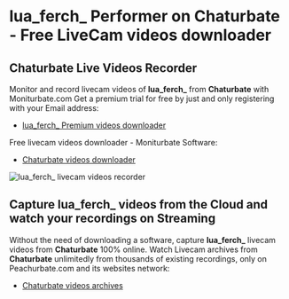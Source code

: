 # lua_ferch_ Performer on Chaturbate - Free LiveCam videos downloader

## Chaturbate Live Videos Recorder

Monitor and record livecam videos of **lua_ferch_** from **Chaturbate** with Moniturbate.com
Get a premium trial for free by just and only registering with your Email address:
* [lua_ferch_ Premium videos downloader](https://moniturbate.com/request-demo-licence-key.html)

Free livecam videos downloader - Moniturbate Software:
* [Chaturbate videos downloader](https://moniturbate.com/moniturbate-download-software.html)

![lua_ferch_ livecam videos recorder](https://peachurnet.com/templates/moniturbate-software.png)


## Capture lua_ferch_ videos from the Cloud and watch your recordings on Streaming

Without the need of downloading a software, capture **lua_ferch_** livecam videos from **Chaturbate** 100% online.
Watch Livecam archives from **Chaturbate** unlimitedly from thousands of existing recordings, only on Peachurbate.com and its websites network:
* [Chaturbate videos archives](https://peachurnet.com/)